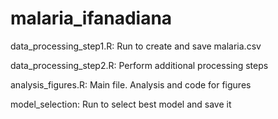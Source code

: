 # malaria_ifanadiana

data_processing_step1.R: Run to create and save malaria.csv

data_processing_step2.R: Perform additional processing steps

analysis_figures.R: Main file. Analysis and code for figures

model_selection: Run to select best model and save it
